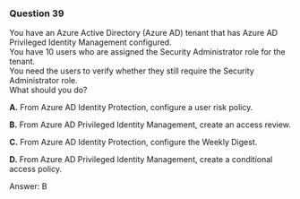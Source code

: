 ### Question 39


You have an Azure Active Directory (Azure AD) tenant that has Azure AD Privileged Identity Management configured.  
You have 10 users who are assigned the Security Administrator role for the tenant.  
You need the users to verify whether they still require the Security Administrator role.  
What should you do?

**A.** From Azure AD Identity Protection, configure a user risk policy.

**B.** From Azure AD Privileged Identity Management, create an access review.

**C.** From Azure AD Identity Protection, configure the Weekly Digest.

**D.** From Azure AD Privileged Identity Management, create a conditional access policy.

Answer: B

